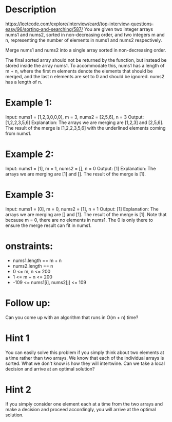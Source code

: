 # Description
  https://leetcode.com/explore/interview/card/top-interview-questions-easy/96/sorting-and-searching/587/
  You are given two integer arrays nums1 and nums2, sorted in non-decreasing order, and two integers m and n, representing the number of elements in nums1 and nums2 respectively.

  Merge nums1 and nums2 into a single array sorted in non-decreasing order.

  The final sorted array should not be returned by the function, but instead be stored inside the array nums1. To accommodate this, nums1 has a length of m + n, where the first m elements denote the elements that should be merged, and the last n elements are set to 0 and should be ignored. nums2 has a length of n.

# Example 1:
Input: nums1 = [1,2,3,0,0,0], m = 3, nums2 = [2,5,6], n = 3
Output: [1,2,2,3,5,6]
Explanation: The arrays we are merging are [1,2,3] and [2,5,6].
The result of the merge is [1,2,2,3,5,6] with the underlined elements coming from nums1.

# Example 2:
Input: nums1 = [1], m = 1, nums2 = [], n = 0
Output: [1]
Explanation: The arrays we are merging are [1] and [].
The result of the merge is [1].

# Example 3:
Input: nums1 = [0], m = 0, nums2 = [1], n = 1
Output: [1]
Explanation: The arrays we are merging are [] and [1].
The result of the merge is [1].
Note that because m = 0, there are no elements in nums1. The 0 is only there to ensure the merge result can fit in nums1.

# onstraints:
  - nums1.length == m + n
  - nums2.length == n
  - 0 <= m, n <= 200
  - 1 <= m + n <= 200
  - -109 <= nums1[i], nums2[j] <= 109

# Follow up:
  Can you come up with an algorithm that runs in O(m + n) time?

# Hint 1
  You can easily solve this problem if you simply think about two elements at a time rather than two arrays. We know that each of the individual arrays is sorted. What we don't know is how they will intertwine. Can we take a local decision and arrive at an optimal solution?

# Hint 2
If you simply consider one element each at a time from the two arrays and make a decision and proceed accordingly, you will arrive at the optimal solution.

